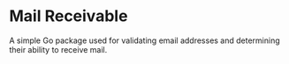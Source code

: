 # Mail Receivable

A simple Go package used for validating email addresses and determining their ability to receive mail.
